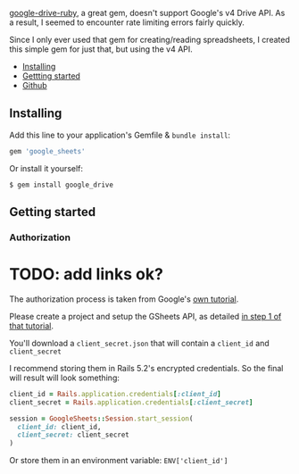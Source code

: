 [google-drive-ruby]([https://github.com/gimite/google-drive-ruby), a great gem, doesn't support Google's v4 Drive API.  As a result, I seemed to encounter rate limiting errors fairly quickly.

Since I only ever used that gem for creating/reading spreadsheets, I created this simple gem for just that, but using the v4 API.

* [Installing](#installing)
* [Gettting started](#use)
* [Github](http://github.com/shmay/google_sheets)

## <a name="installing">Installing</a>

Add this line to your application's Gemfile & `bundle install`:

```ruby
gem 'google_sheets'
```

Or install it yourself:

```
$ gem install google_drive
```

## <a name="use">Getting started</a>

### Authorization

# TODO: add links ok?
The authorization process is taken from Google's [own tutorial](https://developers.google.com/sheets/api/quickstart/ruby#step_3_set_up_the_sample).

Please create a project and setup the GSheets API, as detailed [in step 1 of that tutorial](https://developers.google.com/sheets/api/quickstart/ruby#step_1_turn_on_the_api_name).

You'll download a `client_secret.json` that will contain a `client_id` and `client_secret`

I recommend storing them in Rails 5.2's encrypted credentials.  So the final will result will look something:

``` ruby
client_id = Rails.application.credentials[:client_id]
client_secret = Rails.application.credentials[:client_secret]

session = GoogleSheets::Session.start_session(
  client_id: client_id,
  client_secret: client_secret
)
```

Or store them in an environment variable: `ENV['client_id']`
